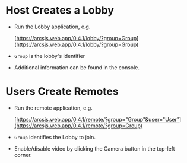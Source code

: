 # Host Creates a Lobby

* Run the Lobby application, e.g.

  [https://arcsjs.web.app/0.4.1/lobby/?group=Group](https://arcsjs.web.app/0.4.1/lobby/?group=Group)
* `Group` is the lobby's identifier
* Additional information can be found in the console.

# Users Create Remotes

* Run the remote application, e.g.

  [https://arcsjs.web.app/0.4.1/remote/?group="Group"&user="User"](https://arcsjs.web.app/0.4.1/remote/?group=Group)
* `Group` identifies the Lobby to join.
* Enable/disable video by clicking the Camera button in the top-left corner.
